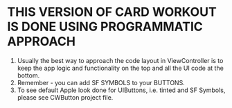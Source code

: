 #  THIS VERSION OF CARD WORKOUT IS DONE USING PROGRAMMATIC APPROACH

1. Usually the best way to approach the code layout in ViewController is to keep the app logic and
   functionality on the top and all the UI code at the bottom.
2. Remember - you can add SF SYMBOLS to your BUTTONS.
3. To see default Apple look done for UIButtons, i.e. tinted and SF Symbols, please see CWButton project file.
